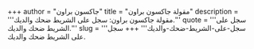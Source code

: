 +++
author = "جاكسون براون"
title = "مقولة جاكسون براون"
description = '''مقولة جاكسون براون: سجل على الشريط ضحك والديك.'''
quote = '''سجل على الشريط ضحك والديك.'''
slug = '''سجل-على-الشريط-ضحك-والديك'''
+++
سجل على الشريط ضحك والديك.
